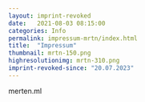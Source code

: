 ```yaml
---
layout: imprint-revoked
date:   2021-08-03 08:15:00
categories: Info
permalink: impressum-mrtn/index.html
title:  "Impressum"
thumbnail: mrtn-150.png
highresolutionimg: mrtn-310.png
imprint-revoked-since: "20.07.2023"
---
```

<!-- entry-content -->
merten.ml
<!-- .entry-content -->
